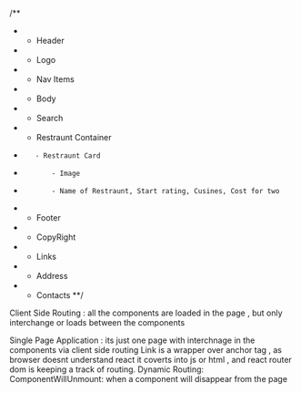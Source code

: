 

/\*\*

- - Header
- - Logo
- - Nav Items
- - Body
- - Search
- - Restraunt Container
-        - Restraunt Card
-            - Image
-            - Name of Restraunt, Start rating, Cusines, Cost for two
- - Footer
- - CopyRight
- - Links
- - Address
- - Contacts
    \*\*/

Client Side Routing : all the components are loaded in the page , but only interchange or loads between the components

Single Page Application : its just one page with interchnage in the components via client side routing
Link is a wrapper over anchor tag , as browser doesnt understand react it coverts into js or html , and react router dom is keeping a track of routing.
Dynamic Routing:
ComponentWillUnmount: when a component will disappear from the page
